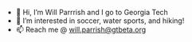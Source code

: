 - 👋 Hi, I’m Will Parrrish and I go to Georgia Tech
- 👀 I’m interested in soccer, water sports, and hiking!
- 📫 Reach me @ will.parrish@gtbeta.org
